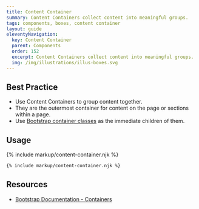 ```yaml
---
title: Content Container
summary: Content Containers collect content into meaningful groups.
tags: components, boxes, content container
layout: guide
eleventyNavigation:
  key: Content Container
  parent: Components
  order: 152
  excerpt: Content Containers collect content into meaningful groups.
  img: /img/illustrations/illus-boxes.svg
---
```

    
## Best Practice

- Use Content Containers to group content together.
- They are the outermost container for content on the page or sections within a page.
- Use [Bootstrap container classes](/components/layout-grid/) as the immediate children of them.

## Usage

{% include markup/content-container.njk %}

``` html
{% include markup/content-container.njk %}
```

## Resources
* <a href="https://getbootstrap.com/docs/4.5/layout/overview/#containers" target="_blank">Bootstrap Documentation - Containers</a>

